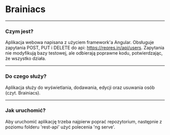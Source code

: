 # Brainiacs


________________________________________________
### Czym jest?
Aplikacja webowa napisana z użyciem framework'a Angular.
Obsługuje zapytania POST, PUT i DELETE do api: https://reqres.in/api/users.
Zapytania nie modyfikują bazy testowej, ale 
odbierają poprawne kodu, potwierdzając, że wszystko działa.
________________________________________________
### Do czego służy?
Aplikacja służy do wyświetlania, dodawania, edycji oraz usuwania osób
(czyt. Brainiacs).
________________________________________________
### Jak uruchomić?
Aby uruchomić aplikację trzeba najpierw poprać repozytorium, 
następnie z poziomu folderu 'rest-api' użyć polecenia 'ng serve'.
